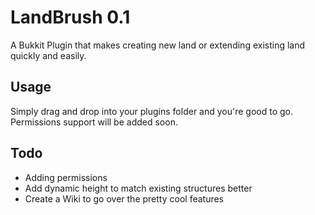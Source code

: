 LandBrush 0.1
=============

A Bukkit Plugin that makes creating new land or extending existing land quickly and easily.

Usage
-----

Simply drag and drop into your plugins folder and you're good to go.
Permissions support will be added soon.

Todo
----

* Adding permissions
* Add dynamic height to match existing structures better
* Create a Wiki to go over the pretty cool features